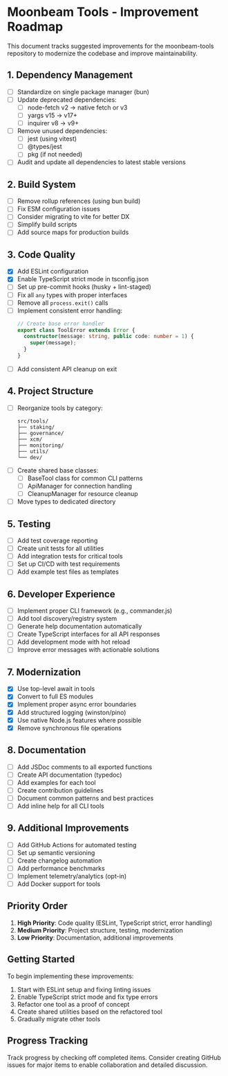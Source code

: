 # Moonbeam Tools - Improvement Roadmap

This document tracks suggested improvements for the moonbeam-tools repository to modernize the codebase and improve maintainability.

## 1. Dependency Management
- [ ] Standardize on single package manager (bun)
- [ ] Update deprecated dependencies:
  - [ ] node-fetch v2 → native fetch or v3
  - [ ] yargs v15 → v17+
  - [ ] inquirer v8 → v9+
- [ ] Remove unused dependencies:
  - [ ] jest (using vitest)
  - [ ] @types/jest
  - [ ] pkg (if not needed)
- [ ] Audit and update all dependencies to latest stable versions

## 2. Build System
- [ ] Remove rollup references (using bun build)
- [ ] Fix ESM configuration issues
- [ ] Consider migrating to vite for better DX
- [ ] Simplify build scripts
- [ ] Add source maps for production builds

## 3. Code Quality
- [x] Add ESLint configuration
- [x] Enable TypeScript strict mode in tsconfig.json
- [ ] Set up pre-commit hooks (husky + lint-staged)
- [ ] Fix all `any` types with proper interfaces
- [ ] Remove all `process.exit()` calls
- [ ] Implement consistent error handling:
  ```typescript
  // Create base error handler
  export class ToolError extends Error {
    constructor(message: string, public code: number = 1) {
      super(message);
    }
  }
  ```
- [ ] Add consistent API cleanup on exit

## 4. Project Structure
- [ ] Reorganize tools by category:
  ```
  src/tools/
  ├── staking/
  ├── governance/
  ├── xcm/
  ├── monitoring/
  ├── utils/
  └── dev/
  ```
- [ ] Create shared base classes:
  - [ ] BaseTool class for common CLI patterns
  - [ ] ApiManager for connection handling
  - [ ] CleanupManager for resource cleanup
- [ ] Move types to dedicated directory

## 5. Testing
- [ ] Add test coverage reporting
- [ ] Create unit tests for all utilities
- [ ] Add integration tests for critical tools
- [ ] Set up CI/CD with test requirements
- [ ] Add example test files as templates

## 6. Developer Experience
- [ ] Implement proper CLI framework (e.g., commander.js)
- [ ] Add tool discovery/registry system
- [ ] Generate help documentation automatically
- [ ] Create TypeScript interfaces for all API responses
- [ ] Add development mode with hot reload
- [ ] Improve error messages with actionable solutions

## 7. Modernization
- [x] Use top-level await in tools
- [x] Convert to full ES modules
- [x] Implement proper async error boundaries
- [x] Add structured logging (winston/pino)
- [x] Use native Node.js features where possible
- [x] Remove synchronous file operations

## 8. Documentation
- [ ] Add JSDoc comments to all exported functions
- [ ] Create API documentation (typedoc)
- [ ] Add examples for each tool
- [ ] Create contribution guidelines
- [ ] Document common patterns and best practices
- [ ] Add inline help for all CLI tools

## 9. Additional Improvements
- [ ] Add GitHub Actions for automated testing
- [ ] Set up semantic versioning
- [ ] Create changelog automation
- [ ] Add performance benchmarks
- [ ] Implement telemetry/analytics (opt-in)
- [ ] Add Docker support for tools

## Priority Order
1. **High Priority**: Code quality (ESLint, TypeScript strict, error handling)
2. **Medium Priority**: Project structure, testing, modernization
3. **Low Priority**: Documentation, additional improvements

## Getting Started
To begin implementing these improvements:

1. Start with ESLint setup and fixing linting issues
2. Enable TypeScript strict mode and fix type errors
3. Refactor one tool as a proof of concept
4. Create shared utilities based on the refactored tool
5. Gradually migrate other tools

## Progress Tracking
Track progress by checking off completed items. Consider creating GitHub issues for major items to enable collaboration and detailed discussion.